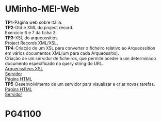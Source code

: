 # UMinho-MEI-Web
  
  
  
**TP1**-Página web sobre Itália.  
**TP2**-Dtd e XML do project record.  
Exercicio 6 e 7 da ficha 3.  
**TP3**-XSL do arqueossitios.    
Project Records XML/XSL.    
**TP4**-Criação de um XSL para converter o ficheiro relativo ao Arqueossítios em vários documentos XML(um para cada Arqueossítio).  
Criação de um servidor de ficheiros, que permite aceder a um determinado documento especificado na query string do URL.  
[Arqueossiteos XSL](https://github.com/TiagoSilva9607/DWeb2019/blob/master/TP4/Pr2.xsl)  
[Servidor](https://github.com/TiagoSilva9607/DWeb2019/blob/master/TP4/serv_arq.js)  
[Página HTML](https://github.com/TiagoSilva9607/DWeb2019/blob/master/TP4/pr.html)  
**TP5**-Desenvolvimento de um servidor para visualizar e criar novas tarefas.  
[Página HTML](https://github.com/TiagoSilva9607/DWeb2019/blob/master/TP5/pr.html)  
[Servidor](https://github.com/TiagoSilva9607/DWeb2019/tree/master/TP5/Servidor)  

  
  
# **PG41100**  


           


